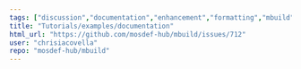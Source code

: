 ```yaml
---
tags: ["discussion","documentation","enhancement","formatting","mbuild","molecular-dynamics","molecular-simulation","molecule-builder","mosdef","python"]
title: "Tutorials/examples/documentation"
html_url: "https://github.com/mosdef-hub/mbuild/issues/712"
user: "chrisiacovella"
repo: "mosdef-hub/mbuild"
---
```


